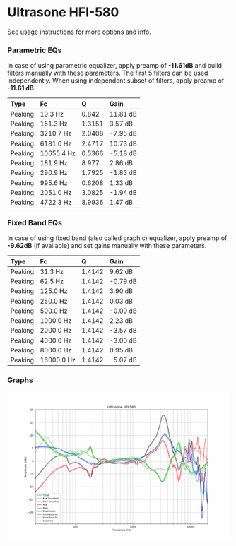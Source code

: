 # Ultrasone HFI-580
See [usage instructions](https://github.com/jaakkopasanen/AutoEq#usage) for more options and info.

### Parametric EQs
In case of using parametric equalizer, apply preamp of **-11.61dB** and build filters manually
with these parameters. The first 5 filters can be used independently.
When using independent subset of filters, apply preamp of **-11.61 dB**.

| Type    | Fc         |      Q | Gain     |
|:--------|:-----------|:-------|:---------|
| Peaking | 19.3 Hz    | 0.842  | 11.81 dB |
| Peaking | 151.3 Hz   | 1.3151 | 3.57 dB  |
| Peaking | 3210.7 Hz  | 2.0408 | -7.95 dB |
| Peaking | 6181.0 Hz  | 2.4717 | 10.73 dB |
| Peaking | 10655.4 Hz | 0.5366 | -5.18 dB |
| Peaking | 181.9 Hz   | 8.977  | 2.86 dB  |
| Peaking | 290.9 Hz   | 1.7925 | -1.83 dB |
| Peaking | 995.6 Hz   | 0.6208 | 1.33 dB  |
| Peaking | 2051.0 Hz  | 3.0825 | -1.94 dB |
| Peaking | 4722.3 Hz  | 8.9936 | 1.47 dB  |

### Fixed Band EQs
In case of using fixed band (also called graphic) equalizer, apply preamp of **-9.62dB**
(if available) and set gains manually with these parameters.

| Type    | Fc         |      Q | Gain     |
|:--------|:-----------|:-------|:---------|
| Peaking | 31.3 Hz    | 1.4142 | 9.62 dB  |
| Peaking | 62.5 Hz    | 1.4142 | -0.79 dB |
| Peaking | 125.0 Hz   | 1.4142 | 3.90 dB  |
| Peaking | 250.0 Hz   | 1.4142 | 0.03 dB  |
| Peaking | 500.0 Hz   | 1.4142 | -0.09 dB |
| Peaking | 1000.0 Hz  | 1.4142 | 2.23 dB  |
| Peaking | 2000.0 Hz  | 1.4142 | -3.57 dB |
| Peaking | 4000.0 Hz  | 1.4142 | -3.00 dB |
| Peaking | 8000.0 Hz  | 1.4142 | 0.95 dB  |
| Peaking | 16000.0 Hz | 1.4142 | -5.07 dB |

### Graphs
![](./Ultrasone%20HFI-580.png)